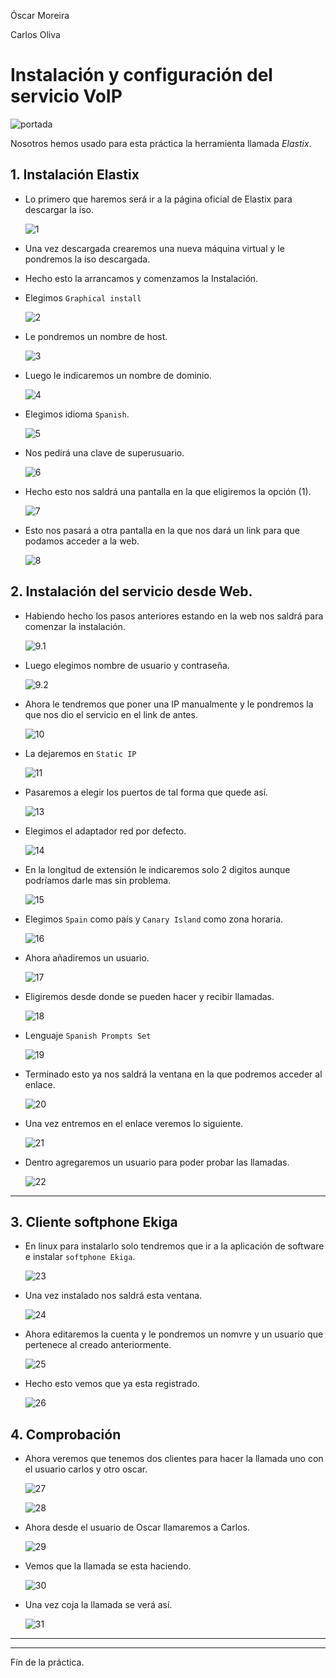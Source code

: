 Óscar Moreira

Carlos Oliva

# Instalación y configuración del servicio VoIP

  ![portada](./img/portada.png)

Nosotros hemos usado para esta práctica la herramienta llamada *Elastix*.

## 1. Instalación Elastix

- Lo primero que haremos será ir a la página oficial de Elastix para descargar la iso.

  ![1](./img/1.png)

- Una vez descargada crearemos una nueva máquina virtual y le pondremos la iso descargada.

- Hecho esto la arrancamos y comenzamos la Instalación.

- Elegimos `Graphical install`

  ![2](./img/2.png)

- Le pondremos un nombre de host.

  ![3](./img/3.png)

- Luego le indicaremos un nombre de dominio.

  ![4](./img/4.png)

- Elegimos idioma `Spanish`.

  ![5](./img/5.png)

- Nos pedirá una clave de superusuario.

  ![6](./img/6.png)

- Hecho esto nos saldrá una pantalla en la que eligiremos la opción (1).

  ![7](./img/7.png)

- Esto nos pasará a otra pantalla en la que nos dará un link para que podamos acceder a la web.

  ![8](./img/8.png)

## 2. Instalación del servicio desde Web.

- Habiendo hecho los pasos anteriores estando en la web nos saldrá para comenzar la instalación.

  ![9.1](./img/9.1.png)

- Luego elegimos nombre de usuario y contraseña.

  ![9.2](./img/9.2.png)

- Ahora le tendremos que poner una IP manualmente y le pondremos la que nos dio el servicio en el link de antes.

  ![10](./img/10.png)

- La dejaremos en `Static IP`

  ![11](./img/11.png)

- Pasaremos a elegir los puertos de tal forma que quede así.

  ![13](./img/13.png)

- Elegimos el adaptador red por defecto.

  ![14](./img/14.png)

- En la longitud de extensión le indicaremos solo 2 digitos aunque podríamos darle mas sin problema.

  ![15](./img/15.png)

- Elegimos `Spain` como país y `Canary Island` como zona horaria.

  ![16](./img/16.png)

- Ahora añadiremos un usuario.

  ![17](./img/17.png)

- Eligiremos desde donde se pueden hacer y recibir llamadas.

  ![18](./img/18.png)

- Lenguaje `Spanish Prompts Set`

  ![19](./img/19.png)

- Terminado esto ya nos saldrá la ventana en la que podremos acceder al enlace.

  ![20](./img/20.png)

- Una vez entremos en el enlace veremos lo siguiente.

  ![21](./img/21.png)

- Dentro agregaremos un usuario para poder probar las llamadas.

  ![22](./img/22.png)

___

## 3. Cliente softphone Ekiga

- En linux para instalarlo solo tendremos que ir a la aplicación de software e instalar `softphone Ekiga`.

  ![23](./img/23.png)

- Una vez instalado nos saldrá esta ventana.

  ![24](./img/24.png)

- Ahora editaremos la cuenta y le pondremos un nomvre y un usuario que pertenece al creado anteriormente.

  ![25](./img/25.png)

- Hecho esto vemos que ya esta registrado.

  ![26](./img/26.png)

## 4. Comprobación

- Ahora veremos que tenemos dos clientes para hacer la llamada uno con el usuario carlos y otro oscar.

  ![27](./img/27.png)

  ![28](./img/28.png)

- Ahora desde el usuario de Oscar llamaremos a Carlos.

  ![29](./img/29.png)

- Vemos que la llamada se esta haciendo.

  ![30](./img/30.png)

- Una vez coja la llamada se verá así.

  ![31](./img/31.png)

___
___

Fín de la práctica.

